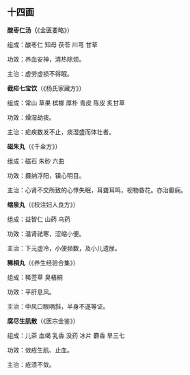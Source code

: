 ## 十四画

**酸枣仁汤（**《金匮要略》）

组成：酸枣仁 知母 茯苓 川芎 甘草         

功效：养血安神，清热除烦。

主治：虚劳虚损不得眠。

**截疟七宝饮**（《杨氏家藏方》）

组成：常山 草果 槟榔 厚朴 青皮 陈皮 炙甘草

功效：燥湿劫痰。

主治：疟疾数发不止，痰湿盛而体壮者。

**磁朱丸**（《千金方》）

组成：磁石 朱砂 六曲

功效：摄纳浮阳，镇心明目。

主治：心肾不交所致的心悸失眠，耳聋耳鸣，视物昏花。亦治癫痫。

**缩泉丸**（《校注妇人良方》）

组成：益智仁 山药 乌药

功效：温肾祛寒，涩缩小便。

主治：下元虚冷，小便频数，及小儿遗尿。

**豨桐丸**（《养生经验合集》）

组成：豨莶草 臭梧桐

功效：平肝息风。

主治：中风口眼㖞斜，半身不遂等证。

**腐尽生肌散**（《医宗金鉴》）

组成：儿茶 血竭 乳香 没药 冰片 麝香 旱三七

功效：敛疮生肌、止血。

主治：疮溃不敛。
